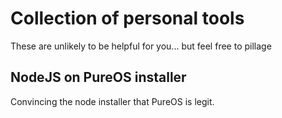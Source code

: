 # Collection of personal tools
These are unlikely to be helpful for you... but feel free to pillage

## NodeJS on PureOS installer
Convincing the node installer that PureOS is legit.
